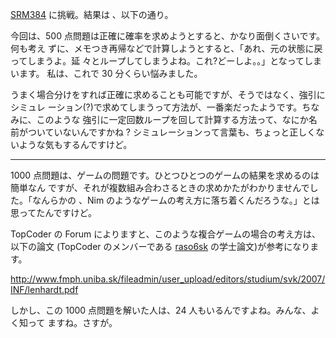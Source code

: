 <!--
title: SRM384 - ゲーム
date: 2007-12-26
-->

[SRM384](http://www.topcoder.com/stat?c=round_overview&rd=10808) に挑戦。結果は
、以下の通り。

今回は、500 点問題は正確に確率を求めようとすると、かなり面倒くさいです。何も考え
ずに、メモつき再帰などで計算しようとすると、「あれ、元の状態に戻ってしまうよ。延
々とループしてしまうよね。これ?どーしよ。。」となってしまいます。 私は、これで
30 分くらい悩みました。

うまく場合分けをすれば正確に求めることも可能ですが、そうではなく、強引にシミュレ
ーション(?)で求めてしまうって方法が、一番楽だったようです。ちなみに、このような
強引に一定回数ループを回して計算する方法って、なにか名前がついていないんですかね
? シミュレーションって言葉も、ちょっと正しくないような気もするんですけど。

---

1000 点問題は、ゲームの問題です。ひとつひとつのゲームの結果を求めるのは簡単なん
ですが、それが複数組み合わさるときの求めかたがわかりませんでした。「なんらかの
、Nim のようなゲームの考え方に落ち着くんだろうな。」とは思ってたんですけど。

TopCoder の Forum によりますと、このような複合ゲームの場合の考え方は、以下の論文
(TopCoder のメンバーである
[raso6sk](http://www.topcoder.com/stat?c=coder_room_stats&cr=15632820&rd=10808&rm=267772)
の学士論文)が参考になります。

<http://www.fmph.uniba.sk/fileadmin/user_upload/editors/studium/svk/2007/INF/lenhardt.pdf>

しかし、この 1000 点問題を解いた人は、24 人もいるんですよね。みんな、よく知って
ますね。さすが。
